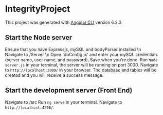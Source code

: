 # IntegrityProject

This project was generated with [Angular CLI](https://github.com/angular/angular-cli) version 6.2.3.

## Start the Node server

Ensure that you have Expressjs, mySQL and bodyParser installed \n
Navigate to /Server \n
Open 'dbConfig.js' and enter your mySQL credentials (server name, user name, and password). Save when you're done.
Run `Node server.js` in your terminal, the server will be running on port 3000. 
Navigate to `http://localhost:3000/` in your browser. The database and tables will be created and you will receive a success message. 

## Start the development server (Front End)
Navigate to /src
Run `ng serve` in your terminal. Navigate to `http://localhost:4200/`.
